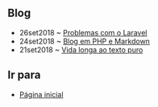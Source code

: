 ## Blog
- 26set2018 ~ [Problemas com o Laravel](problemaslaravel.html)
- 24set2018 ~ [Blog em PHP e Markdown](blogmark.html)
- 21set2018 ~ [Vida longa ao texto puro](vidalonga.html)

## Ir para
- [Página inicial](.)
